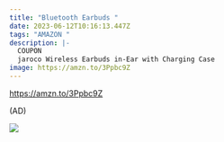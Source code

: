 ```yaml
---
title: "Bluetooth Earbuds "
date: 2023-06-12T10:16:13.447Z
tags: "AMAZON "
description: |-
  COUPON 
  jaroco Wireless Earbuds in-Ear with Charging Case  
image: https://amzn.to/3Ppbc9Z
---
```

<!--StartFragment-->

<https://amzn.to/3Ppbc9Z>

<!--EndFragment--> (AD) <!--StartFragment-->

![](https://m.media-amazon.com/images/I/61PdThQjQGL._AC_SL1500_.jpg)

<!--EndFragment-->